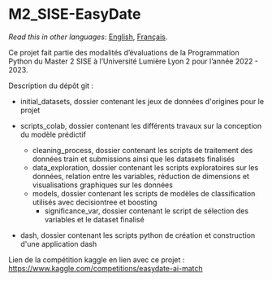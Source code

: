# M2_SISE-EasyDate

_Read this in other languages_: [English](https://github.com/Skarbkit/M2_SISE-EasyDate/blob/c291c76e0a0a2a8f3768f951dd45144186dd650f/README.en.md), [Français](https://github.com/Skarbkit/M2_SISE-EasyDate/blob/7139080ab14fa4a2124f354d782bdea8fb4ec88b/README.fr.md).

Ce projet fait partie des modalités d’évaluations de la Programmation Python du Master 2 SISE à l’Université Lumière Lyon 2 pour l’année 2022 - 2023. 

Description du dépôt git : 
- initial_datasets, dossier contenant les jeux de données d'origines pour le projet 

- scripts_colab, dossier contenant les différents travaux sur la conception du modèle prédictif
  - cleaning_process, dossier contenant les scripts de traitement des données train et submissions ainsi que les datasets finalisés
  - data_exploration, dossier contenant les scripts exploratoires sur les données, relation entre les variables, 
  réduction de dimensions et visualisations graphiques sur les données
  - models, dossier contenant les scripts de modèles de classification utilisés avec decisiontree et boosting
    - significance_var, dossier contenant le script de sélection des variables et le dataset finalisé 

- dash, dossier contenant les scripts python de création et construction d'une application dash 

Lien de la compétition kaggle en lien avec ce projet : https://www.kaggle.com/competitions/easydate-ai-match


